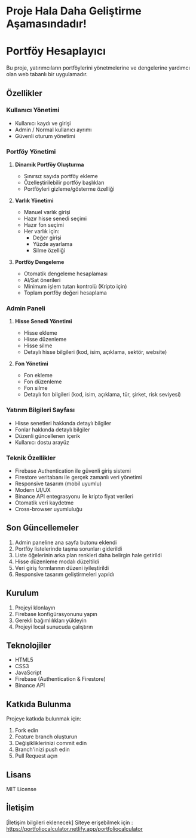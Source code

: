 # Proje Hala Daha Geliştirme Aşamasındadır!
# Portföy Hesaplayıcı

Bu proje, yatırımcıların portföylerini yönetmelerine ve dengelerine yardımcı olan web tabanlı bir uygulamadır.

## Özellikler

### Kullanıcı Yönetimi
- Kullanıcı kaydı ve girişi
- Admin / Normal kullanıcı ayrımı
- Güvenli oturum yönetimi

### Portföy Yönetimi
1. **Dinamik Portföy Oluşturma**
   - Sınırsız sayıda portföy ekleme
   - Özelleştirilebilir portföy başlıkları
   - Portföyleri gizleme/gösterme özelliği

2. **Varlık Yönetimi**
   - Manuel varlık girişi
   - Hazır hisse senedi seçimi
   - Hazır fon seçimi
   - Her varlık için:
     - Değer girişi
     - Yüzde ayarlama
     - Silme özelliği

3. **Portföy Dengeleme**
   - Otomatik dengeleme hesaplaması
   - Al/Sat önerileri
   - Minimum işlem tutarı kontrolü (Kripto için)
   - Toplam portföy değeri hesaplama

### Admin Paneli
1. **Hisse Senedi Yönetimi**
   - Hisse ekleme
   - Hisse düzenleme
   - Hisse silme
   - Detaylı hisse bilgileri (kod, isim, açıklama, sektör, website)

2. **Fon Yönetimi**
   - Fon ekleme
   - Fon düzenleme
   - Fon silme
   - Detaylı fon bilgileri (kod, isim, açıklama, tür, şirket, risk seviyesi)

### Yatırım Bilgileri Sayfası
- Hisse senetleri hakkında detaylı bilgiler
- Fonlar hakkında detaylı bilgiler
- Düzenli güncellenen içerik
- Kullanıcı dostu arayüz

### Teknik Özellikler
- Firebase Authentication ile güvenli giriş sistemi
- Firestore veritabanı ile gerçek zamanlı veri yönetimi
- Responsive tasarım (mobil uyumlu)
- Modern UI/UX
- Binance API entegrasyonu ile kripto fiyat verileri
- Otomatik veri kaydetme
- Cross-browser uyumluluğu

## Son Güncellemeler

1. Admin paneline ana sayfa butonu eklendi
2. Portföy listelerinde taşma sorunları giderildi
3. Liste öğelerinin arka plan renkleri daha belirgin hale getirildi
4. Hisse düzenleme modalı düzeltildi
5. Veri giriş formlarının düzeni iyileştirildi
6. Responsive tasarım geliştirmeleri yapıldı

## Kurulum

1. Projeyi klonlayın
2. Firebase konfigürasyonunu yapın
3. Gerekli bağımlılıkları yükleyin
4. Projeyi local sunucuda çalıştırın

## Teknolojiler

- HTML5
- CSS3
- JavaScript
- Firebase (Authentication & Firestore)
- Binance API

## Katkıda Bulunma

Projeye katkıda bulunmak için:
1. Fork edin
2. Feature branch oluşturun
3. Değişikliklerinizi commit edin
4. Branch'inizi push edin
5. Pull Request açın

## Lisans

MIT License

## İletişim

[İletişim bilgileri eklenecek]
Siteye erişebilmek için : https://portfoliocalculator.netlify.app/portfoliocalculator

